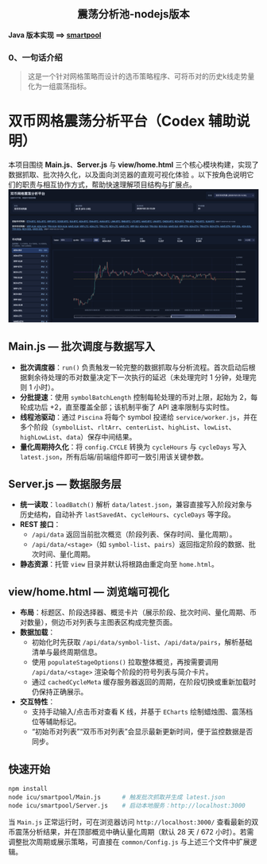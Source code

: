 <center>
  <h2>
    震荡分析池-nodejs版本
  </h2>
</center>

**Java 版本实现  ==> [smartpool](https://github.com/foreverchens/smartpool)**

### 0、一句话介绍

> 这是一个针对网格策略而设计的选币策略程序、可将币对的历史k线走势量化为一组震荡指标。

# 双币网格震荡分析平台（Codex 辅助说明）

本项目围绕 **Main.js**、**Server.js** 与 **view/home.html** 三个核心模块构建，实现了数据抓取、批次持久化，以及面向浏览器的直观可视化体验 。以下按角色说明它们的职责与相互协作方式，帮助快速理解项目结构与扩展点。
<img src="https://raw.githubusercontent.com/foreverchens/smartpool-nodejs/e526552b49bc1e406970625ce056bfcafc952495/icu/smartpool/common/home.png">

## Main.js — 批次调度与数据写入

- **批次调度器**：`run()` 负责触发一轮完整的数据抓取与分析流程。首次启动后根据剩余待处理的币对数量决定下一次执行的延迟（未处理完时 1 分钟，处理完则 1 小时）。
- **分批提速**：使用 `symbolBatchLength` 控制每轮处理的币对上限，起始为 2，每轮成功后 +2，直至覆盖全部；该机制平衡了 API 速率限制与实时性。
- **线程池驱动**：通过 `Piscina` 将每个 symbol 投递给 `service/worker.js`，并在多个阶段（`symbolList`、`rltArr`、`centerList`、`highList`、`lowList`、`highLowList`、`data`）保存中间结果。
- **量化周期持久化**：将 `config.CYCLE` 转换为 `cycleHours` 与 `cycleDays` 写入 `latest.json`，所有后端/前端组件即可一致引用该关键参数。

## Server.js — 数据服务层

- **统一读取**：`loadBatch()` 解析 `data/latest.json`，兼容直接写入阶段对象与历史结构，自动补齐 `lastSavedAt`、`cycleHours`、`cycleDays` 等字段。
- **REST 接口**：
    - `/api/data` 返回当前批次概览（阶段列表、保存时间、量化周期）。
    - `/api/data/<stage>`（如 `symbol-list`、`pairs`）返回指定阶段的数据、批次时间、量化周期。
- **静态资源**：托管 `view` 目录并默认将根路由重定向至 `home.html`。

## view/home.html — 浏览端可视化

- **布局**：标题区、阶段选择器、概览卡片（展示阶段、批次时间、量化周期、币对数量），侧边币对列表与主图表区构成完整页面。
- **数据加载**：
    - 初始化时先获取 `/api/data/symbol-list`、`/api/data/pairs`，解析基础清单与最终周期信息。
    - 使用 `populateStageOptions()` 拉取整体概览，再按需要调用 `/api/data/<stage>` 渲染每个阶段的符号列表与简介卡片。
    - 通过 `cachedCycleMeta` 缓存服务器返回的周期，在阶段切换或重新加载时仍保持正确展示。
- **交互特性**：
    - 支持手动输入/点击币对查看 K 线，并基于 `ECharts` 绘制蜡烛图、震荡档位等辅助标记。
    - “初始币对列表”“双币币对列表”会显示最新更新时间，便于监控数据是否同步。

## 快速开始

```bash
npm install
node icu/smartpool/Main.js      # 触发批次抓取并生成 latest.json
node icu/smartpool/Server.js    # 启动本地服务：http://localhost:3000
```

当 `Main.js` 正常运行时，可在浏览器访问 `http://localhost:3000/` 查看最新的双币震荡分析结果，并在顶部概览中确认量化周期（默认 28 天 / 672 小时）。若需调整批次周期或展示策略，可直接在 `common/Config.js` 与上述三个文件中扩展逻辑。
